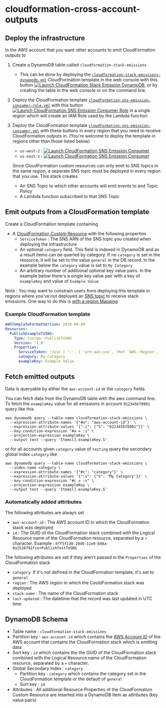 # cloudformation-cross-account-outputs

## Deploy the infrastructure

In the AWS account that you want other accounts to emit CloudFormation outputs
to

1. Create a DynamoDB table called `cloudformation-stack-emissions`
   
   * This can be done by deploying the 
     [`cloudformation-stack-emissions-dynamodb.yml`](https://s3-us-west-2.amazonaws.com/public.us-west-2.infosec.mozilla.org/cloudformation-cross-account-outputs/cf/cloudformation-stack-emissions-dynamodb.yml)
     CloudFormation template in the web console with this button
     [![Launch CloudFormation Stack Emission DynamoDB](https://s3.amazonaws.com/cloudformation-examples/cloudformation-launch-stack.png)](https://console.aws.amazon.com/cloudformation/home?region=us-west-2#/stacks/new?stackName=cloudformation-stack-emissions-dynamodb&templateURL=https://s3-us-west-2.amazonaws.com/public.us-west-2.infosec.mozilla.org/cloudformation-cross-account-outputs/cf/cloudformation-stack-emissions-dynamodb.yml),
     or by creating the table in the web console or on the command line. 
2. Deploy the CloudFormation template [`cloudformation-sns-emission-consumer-role.yml`](https://s3-us-west-2.amazonaws.com/public.us-west-2.infosec.mozilla.org/cloudformation-cross-account-outputs/cf/cloudformation-sns-emission-consumer-role.yml)
   with this button
   [![Launch CloudFormation SNS Emission Consumer Role](https://s3.amazonaws.com/cloudformation-examples/cloudformation-launch-stack.png)](https://console.aws.amazon.com/cloudformation/home?region=us-west-2#/stacks/new?stackName=cloudformation-sns-emission-consumer-role&templateURL=https://s3-us-west-2.amazonaws.com/public.us-west-2.infosec.mozilla.org/cloudformation-cross-account-outputs/cf/cloudformation-sns-emission-consumer-role.yml)
   in a single region which will create an IAM Role used by the Lambda function
3. Deploy the CloudFormation template [`cloudformation-sns-emission-consumer.yml`](https://s3-us-west-2.amazonaws.com/public.us-west-2.infosec.mozilla.org/cloudformation-cross-account-outputs/cf/cloudformation-sns-emission-consumer.yml)
   with these buttons in every region that you need to receive CloudFormation 
   outputs in. (You're welcome to deploy the template in regions other than 
   those listed below)
   
   * `us-west-2` : [![Launch CloudFormation SNS Emission Consumer](https://s3.amazonaws.com/cloudformation-examples/cloudformation-launch-stack.png)](https://console.aws.amazon.com/cloudformation/home?region=us-west-2#/stacks/new?stackName=cloudformation-sns-emission-consumer&templateURL=https://s3-us-west-2.amazonaws.com/public.us-west-2.infosec.mozilla.org/cloudformation-cross-account-outputs/cf/cloudformation-sns-emission-consumer.yml)
   * `us-east-1` : [![Launch CloudFormation SNS Emission Consumer](https://s3.amazonaws.com/cloudformation-examples/cloudformation-launch-stack.png)](https://console.aws.amazon.com/cloudformation/home?region=us-east-1#/stacks/new?stackName=cloudformation-sns-emission-consumer&templateURL=https://s3-us-west-2.amazonaws.com/public.us-west-2.infosec.mozilla.org/cloudformation-cross-account-outputs/cf/cloudformation-sns-emission-consumer.yml)
   
   Since CloudFormation custom resources can only emit to SNS topics in the same
   region, a separate SNS topic must be deployed in every region that you use.
   This stack creates
   
   * An SNS Topic to which other accounts will emit events to and Topic Policy
   * A Lambda function subscribed to that SNS Topic

## Emit outputs from a CloudFormation template

Create a CloudFormation template containing
* A [CloudFormation Custom Resource](https://docs.aws.amazon.com/AWSCloudFormation/latest/UserGuide/aws-resource-cfn-customresource.html)
  with the following properties
  * `ServiceToken` : The SNS ARN of the SNS topic you created when deploying the
    infrastructure
  * An optional `category` field. This field is indexed in DynamoDB and as a result
    items can be queried by category. If no `category` is set in the resource,
    it will be set to the value `general` in the DB record. In the example below
    the `category` value is set to `My Category`
  * An arbitrary number of additional optional key value pairs. In the example below
    there's a single key value pair with a key of `exampleKey` and value of
    `Example Value`

Note : You may want to constrain users from deploying this template in regions
where you've not deployed an [SNS topic](cloudformation/cloudformation-sns-emission-consumer-topic.yml)
to receive stack emissions. One way to do this is [with a region Mapping](https://gist.github.com/gene1wood/ae2b77a424d220f2d0605cb8637baa33)

### Example CloudFormation template

```yaml
AWSTemplateFormatVersion: 2010-09-09
Resources:
  PublishExampleToSNS:
    Type: Custom::PublishToSNS
    Version: '1.0'
    Properties:
      ServiceToken: !Join [ ':', [ 'arn:aws:sns', !Ref 'AWS::Region', '012345678901', 'cloudformation-stack-emissions' ] ]
      category: My Category
      exampleKey: Example Value
```

## Fetch emitted outputs

Data is queryable by either the `aws-account-id` or the `category` fields.

You can fetch data from the DynamoDB table with the aws command line. To fetch
the `exampleKey` value for all emissions in account `012345678901` query like
this

```
aws dynamodb query --table-name cloudformation-stack-emissions \
  --expression-attribute-names '{"#a": "aws-account-id"}' \
  --expression-attribute-values '{":i": {"S": "012345678901"}}' \
  --key-condition-expression "#a = :i" \
  --projection-expression exampleKey \
  --output text --query 'Items[].exampleKey.S'
```

or for all accounts given `category` value of `testing` query the secondary
global index `category` like

```
aws dynamodb query --table-name cloudformation-stack-emissions \
  --index-name category \
  --expression-attribute-names '{"#c": "category"}' \
  --expression-attribute-values '{":v": {"S": "My Category"}}' \
  --key-condition-expression "#c = :v" \
  --projection-expression exampleKey \
  --output text --query 'Items[].exampleKey.S'
```

### Automatically added attributes

The following attributes are always set
* `aws-account-id` : The AWS account ID in which the CloudFormation stack was
  deployed
* `id` : The GUID of the CloudFormation stack combined with the Logical Resource
  name of the CloudFormation resource, separated by a `+` character. Example :
  `6ff5f130-20d6-11e9-b98a-0a1528792fce+PublishTestToSNS`

The following attributes are set if they aren't passed in the `Properties` of
the CloudFormation stack
* `category`: If it's not defined in the CloudFormation template, it's set to
  `general`
* `region` : The AWS region in which the CouldFormation stack was deployed
* `stack-name` : The name of the CloudFormation stack
* `last-updated` : The datetime that the record was last updated in UTC time

## DynamoDB Schema

* Table name : `cloudformation-stack-emissions`
* Partition key : `aws-account-id` which contains the [AWS Account ID](https://docs.aws.amazon.com/general/latest/gr/acct-identifiers.html)
  of the AWS account that contains the CloudFormation stack which is emitting
  data
* Sort key : `id` which contains the the GUID of the CloudFormation stack 
  combined with the Logical Resource name of the CloudFormation resource, 
  separated by a `+` character.
* Global Secondary Index : `category`
  * Partition key : `category` which contains the category set in the 
    CloudFormation template or the default of `general`
  * Sort key : `id`
* Attributes : All additional Resource Properties of the CloudFormation Custom
  Resource are inserted into a DynamoDB Item as attributes (key value pairs)

